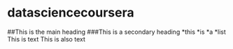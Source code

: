 datasciencecoursera
===================
##This is the main heading
###This is a secondary heading
*this
*is
*a
*list
 This is text
	This is also text